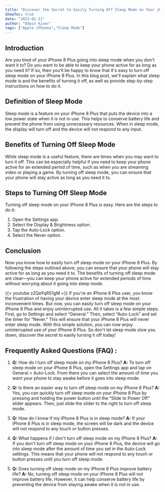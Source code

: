 ```yaml
---
title: "Discover the Secret to Easily Turning Off Sleep Mode on Your iPhone 8 Plus!"
ShowToc: true 
date: "2023-01-11"
author: "Edwin Kiner" 
tags: ["Apple iPhones","Sleep Mode"]
---
```

## Introduction

Are you tired of your iPhone 8 Plus going into sleep mode when you don't want it to? Do you want to be able to keep your phone active for as long as you need it? If so, then you'll be happy to know that it's easy to turn off sleep mode on your iPhone 8 Plus. In this blog post, we'll explain what sleep mode is and the benefits of turning it off, as well as provide step-by-step instructions on how to do it.

## Definition of Sleep Mode

Sleep mode is a feature on your iPhone 8 Plus that puts the device into a low power state when it is not in use. This helps to conserve battery life and prevent the phone from using unnecessary resources. When in sleep mode, the display will turn off and the device will not respond to any input.

## Benefits of Turning Off Sleep Mode

While sleep mode is a useful feature, there are times when you may want to turn it off. This can be especially helpful if you need to keep your phone active for an extended period of time, such as when you are streaming video or playing a game. By turning off sleep mode, you can ensure that your phone will stay active as long as you need it to.

## Steps to Turning Off Sleep Mode

Turning off sleep mode on your iPhone 8 Plus is easy. Here are the steps to do it:

1. Open the Settings app.
2. Select the Display & Brightness option.
3. Tap the Auto-Lock option.
4. Select the Never option.

## Conclusion

Now you know how to easily turn off sleep mode on your iPhone 8 Plus. By following the steps outlined above, you can ensure that your phone will stay active for as long as you need it to. The benefits of turning off sleep mode are clear—you can keep your phone active for extended periods of time without worrying about it going into sleep mode.

{{< youtube zZQeYqRS1gM >}} 
If you're an iPhone 8 Plus user, you know the frustration of having your device enter sleep mode at the most inconvenient times. But now, you can easily turn off sleep mode on your iPhone 8 Plus and enjoy uninterrupted use. All it takes is a few simple steps. First, go to Settings and select “General.” Then, select “Auto-Lock” and set the timer for “Never.” This will ensure that your iPhone 8 Plus will never enter sleep mode. With this simple solution, you can now enjoy uninterrupted use of your iPhone 8 Plus. So don't let sleep mode slow you down, discover the secret to easily turning it off today!

## Frequently Asked Questions (FAQ) :
1. **Q:** How do I turn off sleep mode on my iPhone 8 Plus? 
**A:** To turn off sleep mode on your iPhone 8 Plus, open the Settings app and tap on General > Auto-Lock. From there you can select the amount of time you want your phone to stay awake before it goes into sleep mode.

2. **Q:** Is there an easier way to turn off sleep mode on my iPhone 8 Plus? 
**A:** Yes, you can quickly turn off sleep mode on your iPhone 8 Plus by pressing and holding the power button until the “Slide to Power Off” slider appears. Then, just slide the slider to the right to turn off sleep mode.

3. **Q:** How do I know if my iPhone 8 Plus is in sleep mode? 
**A:** If your iPhone 8 Plus is in sleep mode, the screen will be dark and the device will not respond to any touch or button presses.

4. **Q:** What happens if I don't turn off sleep mode on my iPhone 8 Plus? 
**A:** If you don't turn off sleep mode on your iPhone 8 Plus, the device will go into sleep mode after the amount of time you set in the Auto-Lock settings. This means that your phone will not respond to any touch or button presses until you turn off sleep mode.

5. **Q:** Does turning off sleep mode on my iPhone 8 Plus improve battery life? 
**A:** No, turning off sleep mode on your iPhone 8 Plus will not improve battery life. However, it can help conserve battery life by preventing the device from staying awake when it is not in use.


